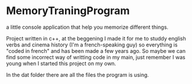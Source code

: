 # MemoryTraningProgram
a little console application that help you memorize different things.

Project written in c++, at the beggening I made it for me to studdy english verbs and cinema history (I'm a french-speaking guy) so everything is "coded in french" and has been made a few years ago. So maybe we can find some incorrect way of writting code in my main, just remember I was young when I started this project on my own.

In the dat folder there are all the files the program is using.
